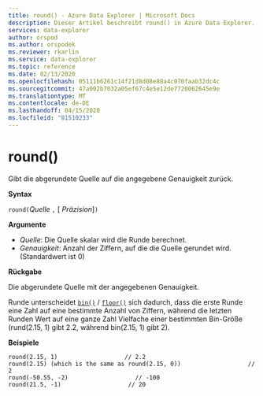```yaml
---
title: round() - Azure Data Explorer | Microsoft Docs
description: Dieser Artikel beschreibt round() in Azure Data Explorer.
services: data-explorer
author: orspod
ms.author: orspodek
ms.reviewer: rkarlin
ms.service: data-explorer
ms.topic: reference
ms.date: 02/13/2020
ms.openlocfilehash: 05111b6261c14f21d8d08e88a4c070faab32dc4c
ms.sourcegitcommit: 47a002b7032a05ef67c4e5e12de7720062645e9e
ms.translationtype: MT
ms.contentlocale: de-DE
ms.lasthandoff: 04/15/2020
ms.locfileid: "81510233"
---
```

# <a name="round"></a>round()

Gibt die abgerundete Quelle auf die angegebene Genauigkeit zurück.

**Syntax**

`round(`*Quelle* `,` [ *Präzision*]`)`

**Argumente**

* *Quelle*: Die Quelle skalar wird die Runde berechnet.
* *Genauigkeit*: Anzahl der Ziffern, auf die die Quelle gerundet wird. (Standardwert ist 0)

**Rückgabe**

Die abgerundete Quelle mit der angegebenen Genauigkeit.

Runde unterscheidet [`bin()`](binfunction.md) / [`floor()`](floorfunction.md) sich dadurch, dass die erste Runde eine Zahl auf eine bestimmte Anzahl von Ziffern, während die letzten Runden Wert auf eine ganze Zahl Vielfache einer bestimmten Bin-Größe (rund(2.15, 1) gibt 2.2, während bin(2.15, 1) gibt 2).
 

**Beispiele**

```kusto
round(2.15, 1)                   // 2.2
round(2.15) (which is the same as round(2.15, 0))                   // 2
round(-50.55, -2)                   // -100
round(21.5, -1)                   // 20
```
